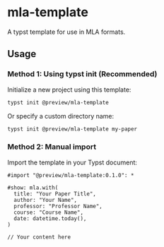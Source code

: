 # mla-template
A typst template for use in MLA formats.

## Usage

### Method 1: Using typst init (Recommended)

Initialize a new project using this template:

```bash
typst init @preview/mla-template
```

Or specify a custom directory name:

```bash
typst init @preview/mla-template my-paper
```

### Method 2: Manual import

Import the template in your Typst document:

```typst
#import "@preview/mla-template:0.1.0": *

#show: mla.with(
  title: "Your Paper Title",
  author: "Your Name",
  professor: "Professor Name",
  course: "Course Name",
  date: datetime.today(),
)

// Your content here
```

